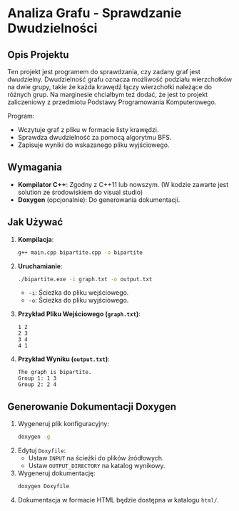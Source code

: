 # Analiza Grafu - Sprawdzanie Dwudzielności

## Opis Projektu
Ten projekt jest programem do sprawdzania, czy zadany graf jest dwudzielny. Dwudzielność grafu oznacza możliwość podziału wierzchołków na dwie grupy, takie że każda krawędź łączy wierzchołki należące do różnych grup.
Na marginesie chciałbym też dodać, że jest to projekt zaliczeniowy z przedmiotu Podstawy Programowania Komputerowego.

Program:
- Wczytuje graf z pliku w formacie listy krawędzi.
- Sprawdza dwudzielność za pomocą algorytmu BFS.
- Zapisuje wyniki do wskazanego pliku wyjściowego.

## Wymagania
- **Kompilator C++**: Zgodny z C++11 lub nowszym. (W kodzie zawarte jest solution ze środowiskiem do visual studio)
- **Doxygen** (opcjonalnie): Do generowania dokumentacji.

## Jak Używać
1. **Kompilacja**:
   ```bash
   g++ main.cpp bipartite.cpp -o bipartite
   ```
2. **Uruchamianie**:
   ```bash
   ./bipartite.exe -i graph.txt -o output.txt
   ```
   - `-i`: Ścieżka do pliku wejściowego.
   - `-o`: Ścieżka do pliku wyjściowego.

3. **Przykład Pliku Wejściowego (`graph.txt`)**:
   ```
   1 2
   2 3
   3 4
   4 1
   ```

4. **Przykład Wyniku (`output.txt`)**:
   ```
   The graph is bipartite.
   Group 1: 1 3
   Group 2: 2 4
   ```

## Generowanie Dokumentacji Doxygen
1. Wygeneruj plik konfiguracyjny:
   ```bash
   doxygen -g
   ```
2. Edytuj `Doxyfile`:
   - Ustaw `INPUT` na ścieżki do plików źródłowych.
   - Ustaw `OUTPUT_DIRECTORY` na katalog wynikowy.
3. Wygeneruj dokumentację:
   ```bash
   doxygen Doxyfile
   ```
4. Dokumentacja w formacie HTML będzie dostępna w katalogu `html/`.

